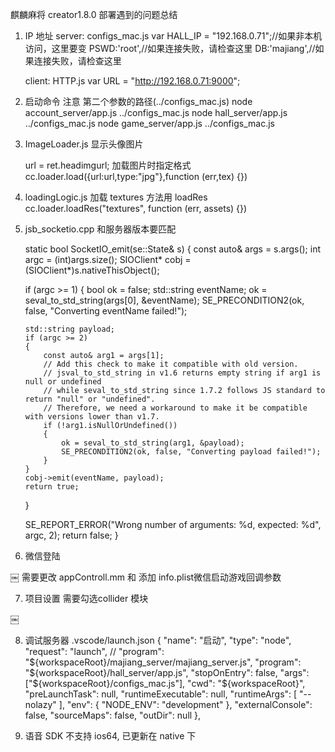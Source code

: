 麒麟麻将 creator1.8.0 部署遇到的问题总结 

1. IP 地址 
	server:	configs_mac.js
			var HALL_IP = "192.168.0.71";//如果非本机访问，这里要变	
			PSWD:'root',//如果连接失败，请检查这里
			DB:'majiang',//如果连接失败，请检查这里

	client:	HTTP.js
			var URL = "http://192.168.0.71:9000";
 2. 启动命令
	注意 第二个参数的路径(../configs_mac.js)
	node account_server/app.js ../configs_mac.js
 	node hall_server/app.js ../configs_mac.js
	node game_server/app.js ../configs_mac.js
3.	ImageLoader.js 显示头像图片
	
	url = ret.headimgurl;
	加载图片时指定格式
	cc.loader.load({url:url,type:"jpg"},function (err,tex) {})
4.	loadingLogic.js 加载 textures 方法用 loadRes
	        cc.loader.loadRes("textures", function (err, assets) {})

5.	jsb_socketio.cpp 和服务器版本要匹配
	
	static bool SocketIO_emit(se::State& s)
{
    const auto& args = s.args();
    int argc = (int)args.size();
    SIOClient* cobj = (SIOClient*)s.nativeThisObject();

    if (argc >= 1)
    {
        bool ok = false;
        std::string eventName;
        ok = seval_to_std_string(args[0], &eventName);
        SE_PRECONDITION2(ok, false, "Converting eventName failed!");
        
        std::string payload;
        if (argc >= 2)
        {
            const auto& arg1 = args[1];
            // Add this check to make it compatible with old version.
            // jsval_to_std_string in v1.6 returns empty string if arg1 is null or undefined
            // while seval_to_std_string since 1.7.2 follows JS standard to return "null" or "undefined".
            // Therefore, we need a workaround to make it be compatible with versions lower than v1.7.
            if (!arg1.isNullOrUndefined())
            {
                ok = seval_to_std_string(arg1, &payload);
                SE_PRECONDITION2(ok, false, "Converting payload failed!");
            }
        }
        cobj->emit(eventName, payload);
        return true;
    }

    SE_REPORT_ERROR("Wrong number of arguments: %d, expected: %d", argc, 2);
    return false;
}

6.	微信登陆
	
￼
	需要更改 appControll.mm  和 添加 info.plist微信启动游戏回调参数
	
7. 项目设置 需要勾选collider 模块
	
￼

8. 	调试服务器 .vscode/launch.json
	        {
            "name": "启动",
            "type": "node",
            "request": "launch",
            // "program": "${workspaceRoot}/majiang_server/majiang_server.js",
            "program": "${workspaceRoot}/hall_server/app.js",
            "stopOnEntry": false,
            "args": ["${workspaceRoot}/configs_mac.js"],
            "cwd": "${workspaceRoot}",
            "preLaunchTask": null,
            "runtimeExecutable": null,
            "runtimeArgs": [
                "--nolazy"
            ],
            "env": {
                "NODE_ENV": "development"
            },
            "externalConsole": false,
            "sourceMaps": false,
            "outDir": null
        },


10. 语音 SDK 不支持 ios64, 已更新在 native 下

